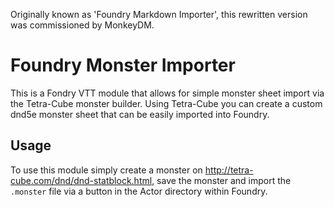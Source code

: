 Originally known as 'Foundry Markdown Importer', this rewritten version was commissioned by MonkeyDM.

# Foundry Monster Importer
This is a Fondry VTT module that allows for simple monster sheet import via the Tetra-Cube monster builder. Using Tetra-Cube you can create a custom dnd5e monster sheet that can be easily imported into Foundry.

## Usage
To use this module simply create a monster on http://tetra-cube.com/dnd/dnd-statblock.html, save the monster and import the `.monster` file via a button in the Actor directory within Foundry.
